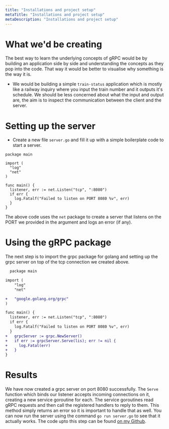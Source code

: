 ```yaml
---
title: "Installations and project setup"
metaTitle: "Installations and project setup"
metaDescription: "Installations and project setup"
---
```


# What we'd be creating
The best way to learn the underlying concepts of gRPC would be by building an application side by side and understanding the concepts as they pop into the code. That way it would be better to visualise why something is the way it is.

- We would be building a simple `train-status` application which is mostly like a railway inquiry where you input the train number and it outputs it's schedule. We should be less concerned about
what the input and output are, the aim is to inspect the communication between the client and the server.

# Setting up the server

- Create a new file `server.go` and fill it up with a simple boilerplate code to start a server.

```golang
package main

import (
  "log"
  "net"
)

func main() {
  listener, err := net.Listen("tcp", ":8080")
  if err {
    log.Fatalf("Failed to listen on PORT 8080 %v", err)
  }
}
```
The above code uses the `net` package to create a server that listens on the PORT we provided in the argument and logs an error (if any).

# Using the gRPC package
The next step is to import the grpc package for golang and setting up the grpc server on top of the tcp connection we created above.
```diff
  package main

import (
	"log"
	"net"

+	"google.golang.org/grpc"
)

func main() {
  listener, err := net.Listen("tcp", ":8080")
  if err {
    log.Fatalf("Failed to listen on PORT 8080 %v", err)
  }
+	grpcServer := grpc.NewServer()
+	if err := grpcServer.Serve(lis); err != nil {
+	  log.Fatal(err)
+	}
}
```

# Results

We have now created a grpc server on port 8080 successfully. The `Serve` function which binds our listener accepts incoming connections on it, creating a new service goroutine for each. The service goroutines read gRPC requests and then call the registered handlers to reply to them. This method simply returns an error so it is important to handle that as well. You can now run the server using the command `go run server.go` to see that it actually works. The code upto this step can be
found [on my Github](https://github.com/aquibbaig/train-status-grpc/tree/792c760750610925977b65d1557b15bdaa8d2ca1).

<!-- ## Live Editing example

```javascript react-live=true
<button className={'btn btn-default'}>Change my text</button>
``` -->
